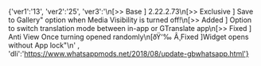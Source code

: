 {'ver1':'13', 'ver2':'25', 'ver3':'\n[>> Base ] 2.22.2.73\n[>> Exclusive ] Save to Gallery" option when Media Visibility is turned off!\n[>> Added ] Option to switch translation mode between in-app or GTranslate app\n[>> Fixed ] Anti View Once turning opened randomly\n[ðŸ‘‰ Â¸Fixed ]Widget opens without App lock"\n' , 'dli':'https://www.whatsappmods.net/2018/08/update-gbwhatsapp.html'}
